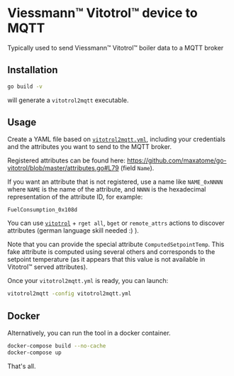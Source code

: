 
# Viessmann™ Vitotrol™ device to MQTT

Typically used to send Viessmann™ Vitotrol™ boiler data to a MQTT broker

## Installation


```sh
go build -v
```

will generate a `vitotrol2mqtt` executable.


## Usage

Create a YAML file based on
[`vitotrol2mqtt.yml`](vitotrol2mqtt.yml), including your
credentials and the attributes you want to send to the MQTT broker.

Registered attributes can be found here:
https://github.com/maxatome/go-vitotrol/blob/master/attributes.go#L79
(field `Name`).

If you want an attribute that is not registered, use a name like
`NAME_0xNNNN` where `NAME` is the name of the attribute, and `NNNN` is
the hexadecimal representation of the attribute ID, for example:

```
FuelConsumption_0x108d
```

You can use [`vitotrol`](https://github.com/maxatome/go-vitotrol) +
`rget all`, `bget` or `remote_attrs` actions to discover attributes
(german language skill needed :) ).

Note that you can provide the special attribute
`ComputedSetpointTemp`. This fake attribute is computed using several
others and corresponds to the setpoint temperature (as it appears that
this value is not available in Vitotrol™ served attributes).

Once your `vitotrol2mqtt.yml` is ready, you can launch:

```sh
vitotrol2mqtt -config vitotrol2mqtt.yml
```
## Docker
Alternatively, you can run the tool in a docker container.

```sh
docker-compose build --no-cache
docker-compose up 
```

That's all.

